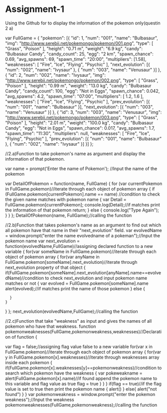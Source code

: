 # Assignment-1
Using the Github for to display the information of the pokemon only(questin 2 a)


var FullGame = {
  "pokemon": [{
    "id": 1,
    "num": "001",
    "name": "Bulbasaur",
    "img": "http://www.serebii.net/pokemongo/pokemon/001.png",
    "type": [
      "Grass",
      "Poison"
    ],
    "height": "0.71 m",
    "weight": "6.9 kg",
    "candy": "Bulbasaur Candy",
    "candy_count": 25,
    "egg": "2 km",
    "spawn_chance": 0.69,
    "avg_spawns": 69,
    "spawn_time": "20:00",
    "multipliers": [1.58],
    "weaknesses": [
      "Fire",
      "Ice",
      "Flying",
      "Psychic"
    ],
    "next_evolution": [{
      "num": "002",
      "name": "Ivysaur"
    }, {
      "num": "003",
      "name": "Venusaur"
    }]
  }, {
    "id": 2,
    "num": "002",
    "name": "Ivysaur",
    "img": "http://www.serebii.net/pokemongo/pokemon/002.png",
    "type": [
      "Grass",
      "Poison"
    ],
    "height": "0.99 m",
    "weight": "13.0 kg",
    "candy": "Bulbasaur Candy",
    "candy_count": 100,
    "egg": "Not in Eggs",
    "spawn_chance": 0.042,
    "avg_spawns": 4.2,
    "spawn_time": "07:00",
    "multipliers": [
      1.2,
      1.6
    ],
    "weaknesses": [
      "Fire",
      "Ice",
      "Flying",
      "Psychic"
    ],
    "prev_evolution": [{
      "num": "001",
      "name": "Bulbasaur"
    }],
    "next_evolution": [{
      "num": "003",
      "name": "Venusaur"
    }]
  }, {
    "id": 3,
    "num": "003",
    "name": "Venusaur",
    "img": "http://www.serebii.net/pokemongo/pokemon/003.png",
    "type": [
      "Grass",
      "Poison"
    ],
    "height": "2.01 m",
    "weight": "100.0 kg",
    "candy": "Bulbasaur Candy",
    "egg": "Not in Eggs",
    "spawn_chance": 0.017,
    "avg_spawns": 1.7,
    "spawn_time": "11:30",
    "multipliers": null,
    "weaknesses": [
      "Fire",
      "Ice",
      "Flying",
      "Psychic"
    ],
    "prev_evolution": [{
      "num": "001",
      "name": "Bulbasaur"
    }, {
      "num": "002",
      "name": "Ivysaur"
    }]
  }]
};

//2.a)Function to take pokemon's name as argument and display the information of that pokemon.

var name = prompt('Enter the name of Pokemon'); //Input the name of the pokemon 

var DetailOfPokemon = function(name, FullGame) 
{
  for (var currentPokemon in FullGame.pokemon)//iterate through each object of pokemon array
  {
    if (FullGame.pokemon[currentPokemon].name == name)    //condition to check the given name matches with pokemon name
    {
      var Detail = FullGame.pokemon[currentPokemon];
      console.log(Detail);//if matches print the information of that pokemon
      return;
    }
    else 
    {
    console.log("Type Again");      
    }
  }
};
DetailOfPokemon(name, FullGame);//calling the function



//2.b)Function that takes pokemon's name as an argument to find out which all pokemon have that name in their "next_evolution" field.
var evolvedName = window.prompt("enter the name evolvedname of a pokeman");//Input the pokemon name
var next_evolution = function(evolvedName,FullGame)//assigning declared function to a new variable
{
  for(var someName in FullGame.pokemon)//iterate through each object of pokemon array
  {
    for(var anyName in FullGame.pokemon[someName].next_evolution)//iterate through next_evolution property of that object
    {
      if(FullGame.pokemon[someName].next_evolution[anyName].name==evolvedName)//condition to check next_evolution and input pokemon name matches or not
      {
        var evolved = FullGame.pokemon[someName].name
        alert(evolved);//if matches print the name of those pokemon
      }
      else
      {
       
      }
    }
  }
};
next_evolution(evolvedName,FullGame);//calling the function




//2.c)Function that take "weakness" as input and gives the names of all pokemon who have that weakness.
function pokemonweaknesses(FullGame,pokemonweakness,weaknesses)//Declaration of function
{
 
 var flag = false;//assigning flag value false to a new variable
 for(var x in FullGame.pokemon)//iterate through each object of pokemon array
 {
   for(var y in FullGame.pokemon[x].weaknesses)//iterate through weaknesses array inside each pokemon
   {
     if(FullGame.pokemon[x].weaknesses[y]==pokemonweakness)//condition to search which pokemon have the weakness
     {
       var pokeweakname = alert(FullGame.pokemon[x].name)//if found append the pokemon name to this variable and flag value as true
       flag = true
      }
    }
  }
  if(flag == true)//if the flag value is set to true then print the pokemon name
  {
  alert()
  }
  else{
  alert("not found")
  }
}
var pokemonweakness = window.prompt("enter the pokemon weakness");//Input the weakness
pokemonweaknesses(FullGame,pokemonweakness);//calling the function
